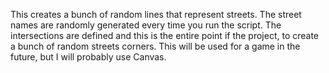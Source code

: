 This creates a bunch of random lines that represent streets. The street names are randomly generated every time you run the script.
The intersections are defined and this is the entire point if the project, to create a bunch of random streets corners.
This will be used for a game in the future, but I will probably use Canvas.
